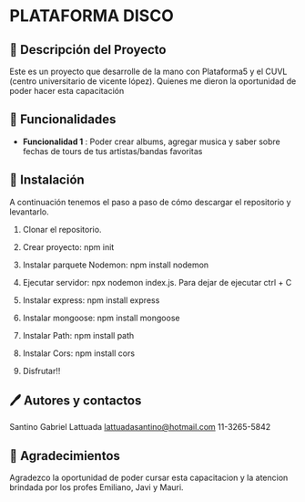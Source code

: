 # PLATAFORMA DISCO

## 📝 Descripción del Proyecto

Este es un proyecto que desarrolle de la mano con Plataforma5 y el CUVL (centro universitario de vicente lópez). Quienes me dieron la oportunidad
de poder hacer esta capacitación

## 🔨 Funcionalidades 

- **Funcionalidad 1** : Poder crear albums, agregar musica y saber sobre fechas de tours de tus artistas/bandas favoritas

## 🔧 Instalación 

A continuación tenemos el paso a paso de cómo descargar el repositorio y levantarlo.  

1. Clonar el repositorio.

2. Crear proyecto: npm init

3. Instalar parquete Nodemon: npm install nodemon

5. Ejecutar servidor: npx nodemon index.js. Para dejar de ejecutar ctrl + C

6. Instalar express: npm install express

7. Instalar mongoose: npm install mongoose

8. Instalar Path: npm install path

9. Instalar Cors: npm install cors

10. Disfrutar!!

##  🖊️  Autores y contactos
Santino Gabriel Lattuada
lattuadasantino@hotmail.com
11-3265-5842

## 🎁 Agradecimientos
Agradezco la oportunidad de poder cursar esta capacitacion y la atencion brindada por los profes
Emiliano, Javi y Mauri.